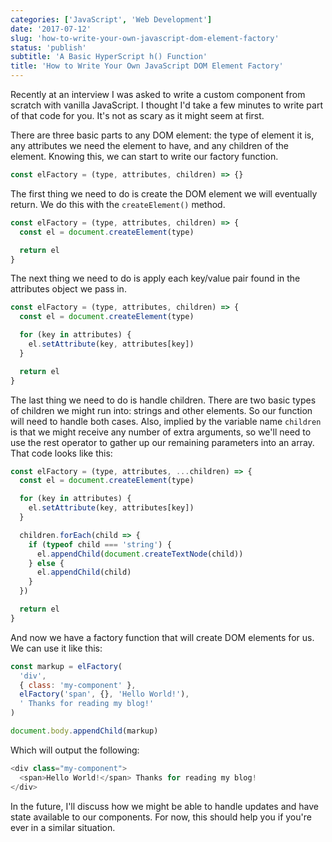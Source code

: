 ```yaml
---
categories: ['JavaScript', 'Web Development']
date: '2017-07-12'
slug: 'how-to-write-your-own-javascript-dom-element-factory'
status: 'publish'
subtitle: 'A Basic HyperScript h() Function'
title: 'How to Write Your Own JavaScript DOM Element Factory'
---
```


Recently at an interview I was asked to write a custom component from scratch with vanilla JavaScript. I thought I'd take a few minutes to write part of that code for you. It's not as scary as it might seem at first.

There are three basic parts to any DOM element: the type of element it is, any attributes we need the element to have, and any children of the element. Knowing this, we can start to write our factory function.

```javascript
const elFactory = (type, attributes, children) => {}
```

The first thing we need to do is create the DOM element we will eventually return. We do this with the `createElement()` method.

```javascript
const elFactory = (type, attributes, children) => {
  const el = document.createElement(type)

  return el
}
```

The next thing we need to do is apply each key/value pair found in the attributes object we pass in.

```javascript
const elFactory = (type, attributes, children) => {
  const el = document.createElement(type)

  for (key in attributes) {
    el.setAttribute(key, attributes[key])
  }

  return el
}
```

The last thing we need to do is handle children. There are two basic types of children we might run into: strings and other elements. So our function will need to handle both cases. Also, implied by the variable name `children` is that we might receive any number of extra arguments, so we'll need to use the rest operator to gather up our remaining parameters into an array. That code looks like this:

```javascript
const elFactory = (type, attributes, ...children) => {
  const el = document.createElement(type)

  for (key in attributes) {
    el.setAttribute(key, attributes[key])
  }

  children.forEach(child => {
    if (typeof child === 'string') {
      el.appendChild(document.createTextNode(child))
    } else {
      el.appendChild(child)
    }
  })

  return el
}
```

And now we have a factory function that will create DOM elements for us. We can use it like this:

```javascript
const markup = elFactory(
  'div',
  { class: 'my-component' },
  elFactory('span', {}, 'Hello World!'),
  ' Thanks for reading my blog!'
)

document.body.appendChild(markup)
```

Which will output the following:

```javascript
<div class="my-component">
  <span>Hello World!</span> Thanks for reading my blog!
</div>
```

In the future, I'll discuss how we might be able to handle updates and have state available to our components. For now, this should help you if you're ever in a similar situation.
